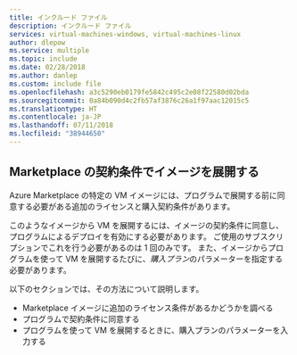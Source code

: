 ```yaml
---
title: インクルード ファイル
description: インクルード ファイル
services: virtual-machines-windows, virtual-machines-linux
author: dlepow
ms.service: multiple
ms.topic: include
ms.date: 02/28/2018
ms.author: danlep
ms.custom: include file
ms.openlocfilehash: a3c5290eb0179fe5842c495c2e08f22580d02bda
ms.sourcegitcommit: 0a84b090d4c2fb57af3876c26a1f97aac12015c5
ms.translationtype: HT
ms.contentlocale: ja-JP
ms.lasthandoff: 07/11/2018
ms.locfileid: "38944650"
---
```

## <a name="deploy-an-image-with-marketplace-terms"></a>Marketplace の契約条件でイメージを展開する

Azure Marketplace の特定の VM イメージには、プログラムで展開する前に同意する必要がある追加のライセンスと購入契約条件があります。  

このようなイメージから VM を展開するには、イメージの契約条件に同意し、プログラムによるデプロイを有効にする必要があります。 ご使用のサブスクリプションでこれを行う必要があるのは 1 回のみです。 また、イメージからプログラムを使って VM を展開するたびに、*購入プラン*のパラメーターを指定する必要があります。

以下のセクションでは、その方法について説明します。

* Marketplace イメージに追加のライセンス条件があるかどうかを調べる 
* プログラムで契約条件に同意する
* プログラムを使って VM を展開するときに、購入プランのパラメーターを入力する

